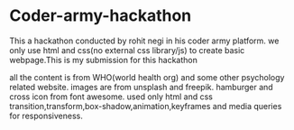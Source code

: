 # Coder-army-hackathon
This a hackathon conducted by rohit negi in his coder army platform. we only use html and css(no external css library/js) to create basic webpage.This is my submission for this hackathon


all the content is from WHO(world health org) and some other psychology related website.
images are from unsplash and freepik.
hamburger and cross icon from font awesome.
used only html and css transition,transform,box-shadow,animation,keyframes and media queries for responsiveness.

